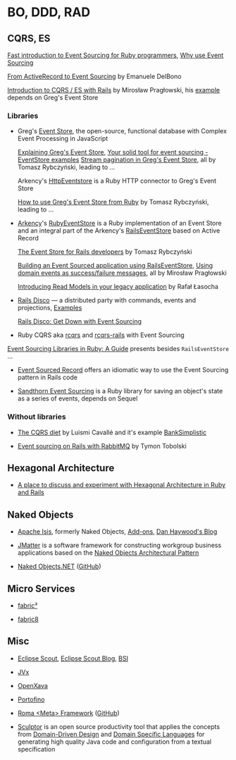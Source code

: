 # BO, DDD, RAD

## CQRS, ES

[Fast introduction to Event Sourcing for Ruby programmers](http://blog.arkency.com/2015/03/fast-introduction-to-event-sourcing-for-ruby-programmers/), [Why use Event Sourcing](http://blog.arkency.com/2015/03/why-use-event-sourcing/)

[From ActiveRecord to Event Sourcing](http://de.slideshare.net/emadb/wroclove-rb) by Emanuele DelBono

[Introduction to CQRS / ES with Rails](http://praglowski.com/presentations/cqrses/drug/) by Mirosław Pragłowski, his [example](https://github.com/mpraglowski/cqrses-sample/) depends on Greg's Event Store

### Libraries

 * Greg's [Event Store](https://geteventstore.com/), the open-source, functional database with Complex Event Processing in JavaScript

   [Explaining Greg's Event Store](http://blog.arkency.com/2015/03/explaining-gregs-event-store/), [Your solid tool for event sourcing - EventStore examples](http://blog.arkency.com/2015/03/your-solid-tool-for-event-sourcing-eventstore-examples/) [Stream pagination in Greg's Event Store](http://blog.arkency.com/2015/03/stream-pagination-in-gregs-event-store/), all by Tomasz Rybczyński, leading to …

   Arkency's [HttpEventstore](https://github.com/arkency/http_eventstore) is a Ruby HTTP connector to Greg's Event Store

   [How to use Greg's Event Store from Ruby](http://blog.arkency.com/2015/03/how-to-use-gregs-event-store-from-ruby/) by Tomasz Rybczyński, leading to …

 * [Arkency](http://blog.arkency.com/)'s [RubyEventStore](https://github.com/arkency/ruby_event_store) is a Ruby implementation of an Event Store and an integral part of the Arkency's [RailsEventStore](https://github.com/arkency/rails_event_store) based on Active Record

   [The Event Store for Rails developers](http://blog.arkency.com/2015/04/the-event-store-for-rails-developers/) by Tomasz Rybczyński

   [Building an Event Sourced application using RailsEventStore](http://blog.arkency.com/2015/05/building-an-event-sourced-application-using-rails-event-store/), [Using domain events as success/failure messages](http://blog.arkency.com/2015/05/using-domain-events-as-success-slash-failure-messages/), all by Mirosław Pragłowski

   [Introducing Read Models in your legacy application](http://blog.arkency.com/2015/05/introducing-read-models-in-your-legacy-application/) by Rafał Łasocha

 * [Rails Disco](https://github.com/hicknhack-software/rails-disco) — a distributed party with commands, events and projections, [Examples](https://github.com/hicknhack-software/rails-disco-examples)

   [Rails Disco: Get Down with Event Sourcing](http://www.sitepoint.com/rails-disco-get-event-sourcing/)

 * Ruby CQRS aka [rcqrs](https://github.com/slashdotdash/rcqrs) and [rcqrs-rails](https://github.com/slashdotdash/rcqrs-rails) with Event Sourcing

[Event Sourcing Libraries in Ruby: A Guide](http://fhwang.net/g/Event-Sourcing-Libraries-in-Ruby-A-Guide) presents besides `RailsEventStore` …

 * [Event Sourced Record](https://github.com/fhwang/event_sourced_record) offers an idiomatic way to use the Event Sourcing pattern in Rails code

 * [Sandthorn Event Sourcing](https://github.com/Sandthorn/sandthorn) is a Ruby library for saving an object's state as a series of events, depends on Sequel

### Without libraries

 * [The CQRS diet](http://de.slideshare.net/cavalle/the-cqrs-diet) by Luismi Cavallé and it's example [BankSimplistic](https://github.com/cavalle/banksimplistic)

 * [Event sourcing on Rails with RabbitMQ](http://codetunes.com/2014/event-sourcing-on-rails-with-rabbitmq/) by Tymon Tobolski


## Hexagonal Architecture

 * [A place to discuss and experiment with Hexagonal Architecture in Ruby and Rails](https://github.com/padwasabimasala/hexagonal-ruby)


## Naked Objects

 * [Apache Isis](https://isis.apache.org/), formerly Naked Objects, [Add-ons](http://www.isisaddons.org/), [Dan Haywood's Blog](http://danhaywood.com/)

 * [JMatter](http://jmatter.org/) is a software framework for constructing workgroup business applications based on the [Naked Objects Architectural Pattern](https://en.wikipedia.org/wiki/Naked_objects)

 * [Naked Objects.NET](http://nakedobjects.codeplex.com/) ([GitHub](https://github.com/NakedObjectsGroup/NakedObjectsFramework))


## Micro Services

 * [fabric³](http://www.fabric3.org/)

 * [fabric8](http://fabric8.io/)


## Misc

 * [Eclipse Scout](http://www.eclipse.org/scout/), [Eclipse Scout Blog](http://www.bsiag.com/scout/), [BSI](http://www.bsiag.com/de/technologien/eclipse-scout.html)

 * [JVx](http://www.sibvisions.com/de/jvx)

 * [OpenXava](http://openxava.org/)

 * [Portofino](http://www.manydesigns.com/en/portofino)

 * [Roma \<Meta\> Framework](http://romaframework.org/) ([GitHub](https://github.com/romaframework))

 * [Sculptor](http://sculptorgenerator.org/) is an open source productivity tool that applies the concepts from [Domain-Driven Design](http://domaindrivendesign.org/books/) and [Domain Specific Languages](https://en.wikipedia.org/wiki/Domain-specific_language) for generating high quality Java code and configuration from a textual specification
